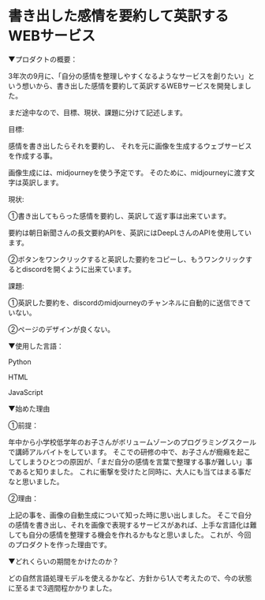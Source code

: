 # 書き出した感情を要約して英訳するWEBサービス


▼プロダクトの概要：

3年次の9月に、「自分の感情を整理しやすくなるようなサービスを創りたい」という想いから、書き出した感情を要約して英訳するWEBサービスを開発しました。

まだ途中なので、目標、現状、課題に分けて記述します。 


目標:

感情を書き出したらそれを要約し、 それを元に画像を生成するウェブサービスを作成する事。

画像生成には、midjourneyを使う予定です。 そのために、midjourneyに渡す文字は英訳します。


現状:

①書き出してもらった感情を要約し、英訳して返す事は出来ています。

要約は朝日新聞さんの長文要約APIを、英訳にはDeepLさんのAPIを使用しています。

②ボタンをワンクリックすると英訳した要約をコピーし、もうワンクリックするとdiscordを開くように出来ています。


課題:

①英訳した要約を、discordのmidjourneyのチャンネルに自動的に送信できていない。 

②ページのデザインが良くない。


▼使用した言語：

Python 

HTML

JavaScript


▼始めた理由

①前提：

年中から小学校低学年のお子さんがボリュームゾーンのプログラミングスクールで講師アルバイトをしています。 
そこでの研修の中で、お子さんが癇癪を起こしてしまうひとつの原因が、「まだ自分の感情を言葉で整理する事が難しい」事であると知りました。 これに衝撃を受けたと同時に、大人にも当てはまる事だなと思いました。 


②理由：

上記の事を、画像の自動生成について知った時に思い出しました。 そこで自分の感情を書き出し、それを画像で表現するサービスがあれば、上手な言語化は難しても自分の感情を整理する機会を作れるかもなと思いました。 これが、今回のプロダクトを作った理由です。


▼どれくらいの期間をかけたのか？

 どの自然言語処理モデルを使えるかなど、方針から1人で考えたので、今の状態に至るまで3週間程かかりました。
